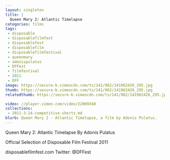 ```yaml
---
layout: singleton
title: |
  Queen Mary 2: Atlantic Timelapse
categories: films
tags:
 - disposable
 - disposablefilmfest
 - disposablefest
 - disposablefilm
 - disposablefilmfestival
 - queenmary
 - adonispulatus
 - DFFest
 - filmfestival
 - 2011
 - DFF
image: https://secure-b.vimeocdn.com/ts/141/962/141962426_295.jpg
thumb: https://secure-b.vimeocdn.com/ts/141/962/141962426_295.jpg
relatedthumb: https://secure-b.vimeocdn.com/ts/141/962/141962426_295.jpg

video: //player.vimeo.com/video/22009340
collections:
 - 2011-3-24-competitive-shorts.md
blurb: Queen Mary 2 - Atlantic Timelapse, a film by Adonis Pulatus.
---
```


Queen Mary 2: Atlantic Timelapse
By Adonis Pulatus

Official Selection of Disposable Film Festival 2011

disposablefilmfest.com
Twitter: @DFFest